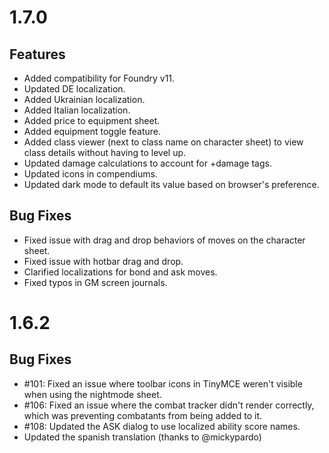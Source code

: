 # 1.7.0

## Features

- Added compatibility for Foundry v11.
- Updated DE localization.
- Added Ukrainian localization.
- Added Italian localization.
- Added price to equipment sheet.
- Added equipment toggle feature.
- Added class viewer (next to class name on character sheet) to view class details without having to level up.
- Updated damage calculations to account for +damage tags.
- Updated icons in compendiums.
- Updated dark mode to default its value based on browser's preference.

## Bug Fixes

- Fixed issue with drag and drop behaviors of moves on the character sheet.
- Fixed issue with hotbar drag and drop.
- Clarified localizations for bond and ask moves.
- Fixed typos in GM screen journals.

# 1.6.2

## Bug Fixes

- #101: Fixed an issue where toolbar icons in TinyMCE weren't visible when using the nightmode sheet.
- #106: Fixed an issue where the combat tracker didn't render correctly, which was preventing combatants from being added to it.
- #108: Updated the ASK dialog to use localized ability score names.
- Updated the spanish translation (thanks to @mickypardo)